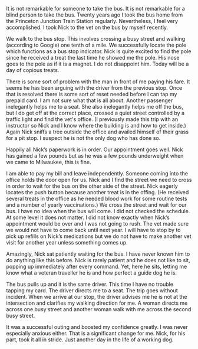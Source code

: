 <html><body><p>It is not remarkable for someone to take the bus. It is not remarkable for a blind person to take the bus. Twenty years ago I took the bus home from the Princeton Junction Train Station regularly. Nevertheless, I feel very accomplished. I took Nick to the vet on the bus by myself recently.</p>

<p>We walk to the bus stop. This involves crossing a busy street and walking (according to Google) one tenth of a mile. We successfully locate the pole which functions as a bus stop indicator. Nick is quite excited to find the pole since he received a treat the last time he showed me the pole. His nose goes to the pole as if it is a magnet. I do not disappoint him. Today will be a day of copious treats. </p>

<p>There is some sort of problem with the man in front of me paying his fare. It seems he has been arguing with the driver from the previous stop. Once that is resolved there is some sort of reset needed before I can tap my prepaid card. I am not sure what that is all about. Another passenger inelegantly helps me to a seat. She also inelegantly helps me off the bus, but I do get off at the correct place, crossed a quiet street controlled by a traffic light and find the vet's office. (I previously made this trip with an instructor so Nick and I know where the building is and how to get inside.) Again Nick sniffs a tree outside the office and availed himself of their grass for a pit stop. I suspect he is not the only dog who has done so.</p>

<p>Happily all Nick’s paperwork is in order. Our appointment goes well. Nick has gained a few pounds but as he was a few pounds underweight when we came to Milwaukee, this is fine.</p>

<p>I am able to pay my bill and leave independently. Someone coming into the office holds the door open for us. Nick and I find the street we need to cross in order to wait for the bus on the other side of the street. Nick eagerly locates the push button because another treat is in the offing. (He received several treats in the office as he needed blood work for some routine tests and a number of yearly vaccinations.) We cross the street and wait for our bus.
I have no idea when the bus will come. I did not checked the schedule. At some level it does not matter. I did not know exactly when Nick’s appointment would be over and I was not going to rush. The vet made sure we would not have to come back until next year. I will have to stop by to pick up refills on Nick’s medications but we do not have to make another vet visit for another year unless something comes up.</p>

<p>Amazingly, Nick sat patiently waiting for the bus. I have never known him to do anything like this before. Nick is rarely patient and he does not like to sit, popping up immediately after every command. Yet, here he sits, letting me know what a veteran traveller he is and how perfect a guide dog he is.</p>

<p>The bus pulls up and it is the same driver. This time I have no trouble tapping my card. The driver directs me to a seat. The trip goes without incident. When we arrive at our stop, the driver advises me he is not at the intersection and clarifies my walking direction for me. A woman directs me across one busy street and another woman walk with me across the second busy street.</p>

<p>It was a successful outing and boosted my confidence greatly. I was never especially anxious either. That is a significant change for me. Nick, for his part, took it all in stride. Just another day in the life of a working dog.</p></body></html>